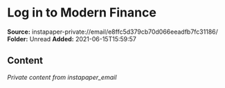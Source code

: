 # Log in to Modern Finance

**Source:** instapaper-private://email/e8ffc5d379cb70d066eeadfb7fc31186/
**Folder:** Unread
**Added:** 2021-06-15T15:59:57




## Content
*Private content from instapaper_email*
